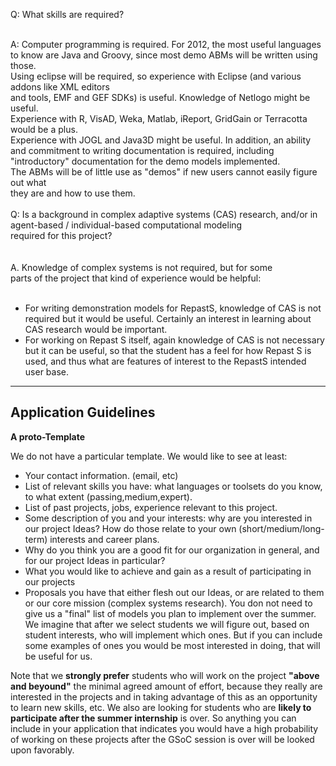 Q: What skills are required?

<br>A:  Computer programming is required.  For 2012, the most  useful languages<br>
to know are Java and Groovy, since most demo ABMs will be written using those.<br>
Using eclipse will be required, so  experience with Eclipse (and various addons like XML editors<br>
and tools, EMF and GEF SDKs) is useful. Knowledge of Netlogo might be useful.<br>
Experience with R, VisAD, Weka, Matlab, iReport, GridGain or Terracotta would be a plus.<br>
Experience with JOGL and Java3D might be useful. In addition, an ability and commitment to writing documentation is required, including "introductory" documentation for the demo models  implemented.<br>
The ABMs will be of little use as "demos" if new users cannot easily figure out what<br>
they are and how to use them.<br>
<br>
Q: Is a background in complex adaptive systems (CAS) research, and/or in<br>
agent-based / individual-based computational modeling<br>
required for this project?<br>
<br>
<br>A. Knowledge of complex systems is not required, but for some<br>
parts of the project that kind of experience would be helpful:<br>
<br>
<ul>
<li>For writing demonstration models for RepastS, knowledge of CAS is not required but it would be useful. Certainly an interest in learning about CAS research would be important.</li>
<li>For working on Repast S itself, again knowledge of CAS is not necessary but it can be useful, so that the student has a feel for how Repast S is used, and thus what are features of interest to the RepastS intended user base.</li>
</ul>
<hr />

<h2>Application Guidelines</h2>

<b>A proto-Template</b>

We do not have a particular template. We would like to see at least:<br>
<ul><li>Your contact information. (email, etc)<br>
</li><li>List of relevant skills you have: what languages or toolsets do you know, to what extent (passing,medium,expert).<br>
</li><li>List of past projects, jobs, experience relevant to this project.<br>
</li><li>Some description of you and your interests: why are you interested in our project Ideas? How do those relate to your own (short/medium/long-term) interests and career plans.<br>
</li><li>Why do you think you are a good fit for our organization in general, and for our project Ideas in particular?<br>
</li><li>What you would like to achieve and gain as a result of participating in our projects<br>
</li><li>Proposals you have that either flesh out our Ideas, or are related to them or our core mission (complex systems research). You don not need to give us a "final" list of models you plan to implement over the summer. We imagine that after we select students we will figure out, based on student interests, who will implement which ones. But if you can include some examples of ones you would be most interested in doing, that will be useful for us.</li></ul>

Note that we <b>strongly prefer</b> students who will work on the project <b>"above and beyound"</b> the minimal agreed amount of effort, because they really are interested in the projects and in taking advantage of this as an opportunity to learn new skills, etc. We also are looking for students who are <b>likely to participate after the summer internship</b> is over. So anything you can include in your application that indicates you would have a high probability of working on these projects after the GSoC session is over will be looked upon favorably.